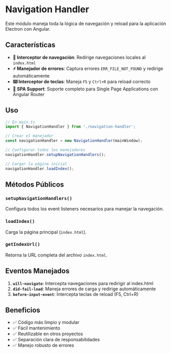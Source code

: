 # Navigation Handler

Este módulo maneja toda la lógica de navegación y reload para la aplicación Electron con Angular.

## Características

- **🔄 Interceptor de navegación**: Redirige navegaciones locales al `index.html`
- **⚡ Manejador de errores**: Captura errores `ERR_FILE_NOT_FOUND` y redirige automáticamente
- **⌨️ Interceptor de teclas**: Maneja `F5` y `Ctrl+R` para reload correcto
- **🎯 SPA Support**: Soporte completo para Single Page Applications con Angular Router

## Uso

```typescript
// En main.ts
import { NavigationHandler } from './navigation-handler';

// Crear el manejador
const navigationHandler = new NavigationHandler(mainWindow);

// Configurar todos los manejadores
navigationHandler.setupNavigationHandlers();

// Cargar la página inicial
navigationHandler.loadIndex();
```

## Métodos Públicos

### `setupNavigationHandlers()`

Configura todos los event listeners necesarios para manejar la navegación.

### `loadIndex()`

Carga la página principal (`index.html`).

### `getIndexUrl()`

Retorna la URL completa del archivo `index.html`.

## Eventos Manejados

1. **`will-navigate`**: Intercepta navegaciones para redirigir al index.html
2. **`did-fail-load`**: Maneja errores de carga y redirige automáticamente
3. **`before-input-event`**: Intercepta teclas de reload (F5, Ctrl+R)

## Beneficios

- ✅ Código más limpio y modular
- ✅ Fácil mantenimiento
- ✅ Reutilizable en otros proyectos
- ✅ Separación clara de responsabilidades
- ✅ Manejo robusto de errores
